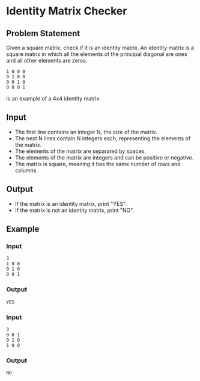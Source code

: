 # Identity Matrix Checker

## Problem Statement

Given a square matrix, check if it is an identity matrix.
An identity matrix is a square matrix in which all the elements of the principal diagonal are ones and all other elements are zeros.

```
1 0 0 0
0 1 0 0
0 0 1 0
0 0 0 1
```

is an example of a 4x4 identity matrix.

## Input

- The first line contains an integer N, the size of the matrix.
- The next N lines contain N integers each, representing the elements of the matrix.
- The elements of the matrix are separated by spaces.
- The elements of the matrix are integers and can be positive or negative.
- The matrix is square, meaning it has the same number of rows and columns.

## Output

- If the matrix is an identity matrix, print "YES".
- If the matrix is not an identity matrix, print "NO".

## Example

### Input

```
3
1 0 0
0 1 0
0 0 1
```

### Output

```
YES
```

### Input

```
3
0 0 1
0 1 0
1 0 0
```

### Output

```
NO
```
